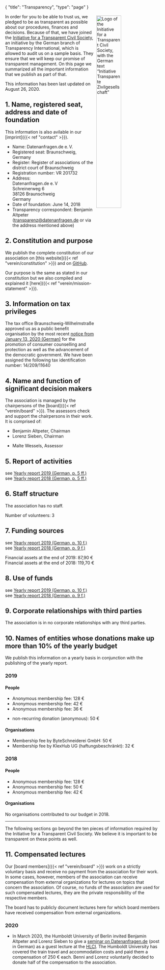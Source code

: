 {
    "title": "Transparency",
    "type": "page"
}

<a href="https://www.transparency.de/mitmachen/initiative-transparente-zivilgesellschaft/" class="no-link-decoration"><img src="/img/logo-itz.svg" style="float: right; width: 40%; min-width: 200px; padding: 5px;" alt="Logo of the Initiative for a Transparent Civil Society, with the German text “Initiative Transparente Zivilgesellschaft”"></a>

In order for you to be able to trust us, we pledged to be as transparent as possible about our procedures, finances and decisions. Because of that, we have joined the [Initiative for a Transparent Civil Society](https://www.transparency.de/mitmachen/initiative-transparente-zivilgesellschaft/), an initiative by the German branch of Transparency International, which is allowed to audit us on a sample basis. They ensure that we will keep our promise of transparent management. On this page we summarized all the important information that we publish as part of that.

This information has been last updated on August 26, 2020.

## 1. Name, registered seat, address and date of foundation

This information is also avilable in our [imprint]({{< ref "contact" >}}).

 - Name: Datenanfragen.de e.&thinsp;V.
 - Registered seat: Braunschweig, Germany
 - Register: Register of associations of the district court of Braunschweig
 - Registration number: VR 201732
 - Address:  
   Datenanfragen.de e.&thinsp;V  
   Schreinerweg 6  
   38126 Braunschweig  
   Germany  
 - Date of foundation: June 14, 2018
 - Transparency correspondent: Benjamin Altpeter ([transparenz@datenanfragen.de](mailto:transparenz@datenanfragen.de) or via the address mentioned above)

## 2. Constitution and purpose

We publish the complete constitution of our association on [this website]({{< ref "verein/constitution" >}}) and on [GitHub](https://github.com/datenanfragen/verein/blob/master/satzung.md).

Our purpose is the same as stated in our constitution but we also compiled and explained it [here]({{< ref "verein/mission-statement" >}}).  

## 3. Information on tax privileges

The tax office Braunschweig-Wilhelmstraße approved us as a public benefit organisation by the most recent [notice from January 13, 2020 (German)](https://static.dacdn.de/docs/freistellungsbescheid_2020-01-13.pdf) for the promotion of consumer counselling and protection as well as the advancement of the democratic government. We have been assigned the following tax identification number: 14/209/11640

## 4. Name and function of significant decision makers

The association is managed by the chairpersons of the [board]({{< ref "verein/board" >}}). The assessors check and support the chairpersons in their work. It is comprised of:

- Benjamin Altpeter, Chairman
- Lorenz Sieben, Chairman

<!-- -->

- Malte Wessels, Assessor

## 5. Report of activities

see [Yearly report 2019 (German, p. 5 ff.)](https://static.dacdn.de/docs/bericht-2019.pdf)  
see [Yearly report 2018 (German, p. 5 ff.)](https://static.dacdn.de/docs/bericht-2018.pdf)

## 6. Staff structure

The association has no staff.

Number of volunteers: 3

## 7. Funding sources

see [Yearly report 2019 (German, p. 10 f.)](https://static.dacdn.de/docs/bericht-2019.pdf)  
see [Yearly report 2018 (German, p. 9 f.)](https://static.dacdn.de/docs/bericht-2018.pdf)

Financial assets at the end of 2019: 87,90 €  
Financial assets at the end of 2018: 119,70 €

## 8. Use of funds

see [Yearly report 2019 (German, p. 10 f.)](https://static.dacdn.de/docs/bericht-2019.pdf)  
see [Yearly report 2018 (German, p. 9 f.)](https://static.dacdn.de/docs/bericht-2018.pdf)

## 9. Corporate relationships with third parties 

The association is in no corporate relationships with any third parties.

## 10. Names of entities whose donations make up more than 10% of the yearly budget

We publish this information on a yearly basis in conjunction with the publishing of the yearly report.

### 2019

#### People

- Anonymous membership fee: 128 €
- Anonymous membership fee: 42 €
- Anonymous membership fee: 36 €

<!-- Split the two lists. Without this comment they would end up as one list with stupidly large spacing in-between items. -->

- non-recurring donation (anonymous): 50 €

#### Organisations

- Membership fee by ByteSchneiderei GmbH: 50 €
- Membership fee by KlexHub UG (haftungsbeschränkt): 32 €

### 2018

#### People

- Anonymous membership fee: 128 €
- Anonymous membership fee: 50 €
- Anonymous membership fee: 42 € 

#### Organisations

No organisations contributed to our budget in 2018.

---

The following sections go beyond the ten pieces of information required by the Initiative for a Transparent Civil Society. We believe it is important to be transparent on these points as well.

## 11. Compensated lectures

Our [board members]({{< ref "verein/board" >}}) work on a strictly voluntary basis and receive no payment from the association for their work. In some cases, however, members of the association can receive compensation from external organizations for lectures on topics that concern the association. Of course, no funds of the association are used for such compensated lectures, they are the private responsibility of the respective members.

The board has to publicly document lectures here for which board members have received compensation from external organizations.

### 2020

* In March 2020, the Humboldt University of Berlin invited Benjamin Altpeter and Lorenz Sieben to give a [seminar on Datenanfragen.de](https://www.datenanfragen.de/verein/event/hlci-berlin-2020/) (post in German) as a guest lecture at the [HLCI](http://www.hlci.de/). The Humboldt University has covered the train travel and accommodation costs and paid them a compensation of 250&nbsp;€ each. Benni and Lorenz voluntarily decided to donate half of the compensation to the association.
